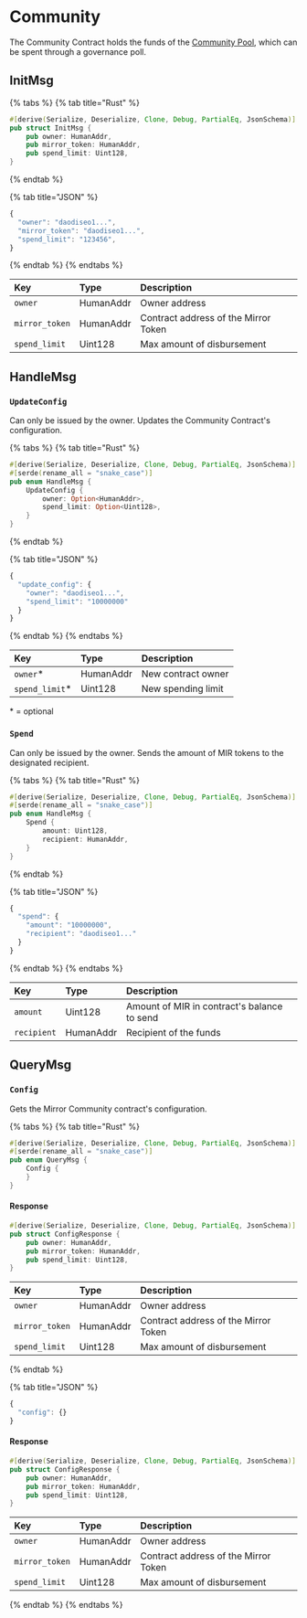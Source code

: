 # Community

The Community Contract holds the funds of the [Community Pool](../protocol/governance/#community-pool), which can be spent through a governance poll. 

## InitMsg

{% tabs %}
{% tab title="Rust" %}
```rust
#[derive(Serialize, Deserialize, Clone, Debug, PartialEq, JsonSchema)]
pub struct InitMsg {
    pub owner: HumanAddr,
    pub mirror_token: HumanAddr,
    pub spend_limit: Uint128,
}
```
{% endtab %}

{% tab title="JSON" %}
```javascript
{
  "owner": "daodiseo1...",
  "mirror_token": "daodiseo1...",
  "spend_limit": "123456",
}
```
{% endtab %}
{% endtabs %}

| Key | Type | Description |
| :--- | :--- | :--- |
| `owner` | HumanAddr | Owner address |
| `mirror_token` | HumanAddr | Contract address of the Mirror Token |
| `spend_limit` | Uint128 | Max amount of disbursement |

## HandleMsg

### `UpdateConfig`

Can only be issued by the owner. Updates the Community Contract's configuration.

{% tabs %}
{% tab title="Rust" %}
```rust
#[derive(Serialize, Deserialize, Clone, Debug, PartialEq, JsonSchema)]
#[serde(rename_all = "snake_case")]
pub enum HandleMsg {
    UpdateConfig {
        owner: Option<HumanAddr>,
        spend_limit: Option<Uint128>,
    }
}
```
{% endtab %}

{% tab title="JSON" %}
```javascript
{
  "update_config": {
    "owner": "daodiseo1...",
    "spend_limit": "10000000"
  }
}
```
{% endtab %}
{% endtabs %}

| Key | Type | Description |
| :--- | :--- | :--- |
| `owner`\* | HumanAddr | New contract owner |
| `spend_limit`\* | Uint128 | New spending limit |

\* = optional

### `Spend`

Can only be issued by the owner. Sends the amount of MIR tokens to the designated recipient. 

{% tabs %}
{% tab title="Rust" %}
```rust
#[derive(Serialize, Deserialize, Clone, Debug, PartialEq, JsonSchema)]
#[serde(rename_all = "snake_case")]
pub enum HandleMsg {
    Spend {
        amount: Uint128,
        recipient: HumanAddr,
    }
}
```
{% endtab %}

{% tab title="JSON" %}
```javascript
{
  "spend": {
    "amount": "10000000",
    "recipient": "daodiseo1..."
  }
}
```
{% endtab %}
{% endtabs %}

| Key | Type | Description |
| :--- | :--- | :--- |
| `amount` | Uint128 | Amount of MIR in contract's balance to send |
| `recipient` | HumanAddr | Recipient of the funds |

## QueryMsg

### `Config`

Gets the Mirror Community contract's configuration.

{% tabs %}
{% tab title="Rust" %}
```rust
#[derive(Serialize, Deserialize, Clone, Debug, PartialEq, JsonSchema)]
#[serde(rename_all = "snake_case")]
pub enum QueryMsg {
    Config {
    }
}
```

#### Response

```rust
#[derive(Serialize, Deserialize, Clone, Debug, PartialEq, JsonSchema)]
pub struct ConfigResponse {
    pub owner: HumanAddr,
    pub mirror_token: HumanAddr,
    pub spend_limit: Uint128,
}
```

| Key | Type | Description |
| :--- | :--- | :--- |
| `owner` | HumanAddr | Owner address |
| `mirror_token` | HumanAddr | Contract address of the Mirror Token |
| `spend_limit` | Uint128 | Max amount of disbursement |
{% endtab %}

{% tab title="JSON" %}
```javascript
{
  "config": {}
}
```

#### Response

```rust
#[derive(Serialize, Deserialize, Clone, Debug, PartialEq, JsonSchema)]
pub struct ConfigResponse {
    pub owner: HumanAddr,
    pub mirror_token: HumanAddr,
    pub spend_limit: Uint128,
}
```

| Key | Type | Description |
| :--- | :--- | :--- |
| `owner` | HumanAddr | Owner address |
| `mirror_token` | HumanAddr | Contract address of the Mirror Token |
| `spend_limit` | Uint128 | Max amount of disbursement |
{% endtab %}
{% endtabs %}

